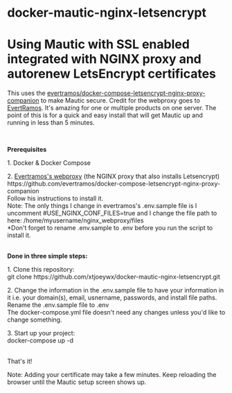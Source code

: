  # docker-mautic-nginx-letsencrypt
 # Using Mautic with SSL enabled integrated with NGINX proxy and autorenew LetsEncrypt certificates
 <p>This uses the
  <a href="https://github.com/evertramos/docker-compose-letsencrypt-nginx-proxy-companion">evertramos/docker-compose-letsencrypt-nginx-proxy-companion</a> to
  make Mautic secure. Credit for the webproxy goes to <a href="https://github.com/evertramos">EvertRamos</a>.
  It's amazing for one or multiple products on one server. The
  point of this is for a quick and easy install that will get
  Mautic up and running in less than 5 minutes.
</p>
<br />
<p>
  <strong>Prerequisites</strong>
</p>
<p>
  1. Docker &amp; Docker Compose
</p>
<p>
  2. <a href="https://github.com/evertramos/docker-compose-letsencrypt-nginx-proxy-companion">Evertramos's webproxy</a> (the NGINX proxy that also installs
  Letsencrypt)<br />
  https://github.com/evertramos/docker-compose-letsencrypt-nginx-proxy-companion<br />
  Follow his instructions to install it.<br />
  Note: The only things I change in evertramos's .env.sample file is I
  uncomment #USE_NGINX_CONF_FILES=true and I change the
  file path to here: /home/myusername/nginx_webproxy/files<br />
  *Don't forget to rename .env.sample to .env before you run the
  script to install it.
</p>
<p>
  <br />
  <strong>Done in three simple steps:</strong>
</p>
<p>
  1. Clone this repository:<br />
  git clone https://github.com/xtjoeywx/docker-mautic-nginx-letsencrypt.git
</p>
<p>
  2. Change the information in the .env.sample file to have your information in it i.e. your
  domain(s), email, usnername, passwords, and install file paths.
  Rename the .env.sample file to .env<br />
  The docker-compose.yml file doesn't
  need any changes unless you'd like to change something.
</p>
<p>
  3. Start up your project:<br />
  docker-compose up -d
</p>
<p>
  <br />
  That's it!
</p>
<p>
  Note: Adding your certificate may take a few minutes. Keep reloading the
  browser until the Mautic setup screen shows up.
</p>
